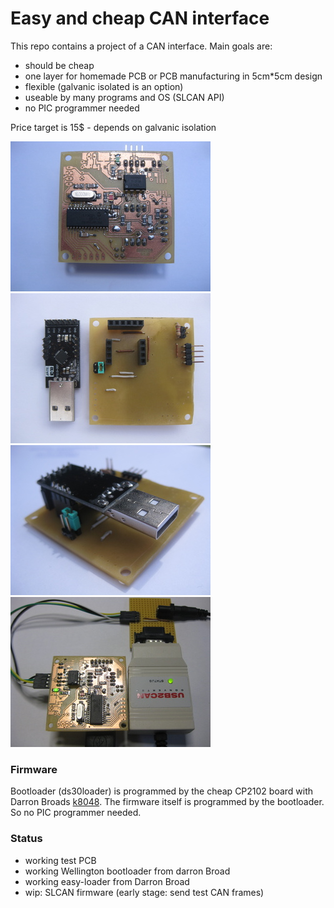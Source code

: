 Easy and cheap CAN interface
============================

This repo contains a project of a CAN interface. Main goals are:
- should be cheap
- one layer for homemade PCB or PCB manufacturing in 5cm\*5cm design
- flexible (galvanic isolated is an option)
- useable by many programs and OS (SLCAN API)
- no PIC programmer needed

Price target is 15$ - depends on galvanic isolation 

[![alt text](https://github.com/GBert/EasyCAN/blob/master/pictures/easycan_board_front_t.jpg "PCB front")](https://raw.githubusercontent.com/GBert/EasyCAN/master/pictures/easycan_board_front.jpg)
[![alt text](https://github.com/GBert/EasyCAN/blob/master/pictures/easycan_board_back_II_t.jpg "PCB back")](https://raw.githubusercontent.com/GBert/EasyCAN/master/pictures/easycan_board_back_II.jpg)
[![alt text](https://github.com/GBert/EasyCAN/blob/master/pictures/easycan_board_back_t.jpg "PCB back including CP2102")](https://raw.githubusercontent.com/GBert/EasyCAN/master/pictures/easycan_board_back.jpg)
[![alt text](https://github.com/GBert/EasyCAN/blob/master/pictures/easycan-test_setup_t.jpg "EasyCAN test setup")](https://raw.githubusercontent.com/GBert/EasyCAN/master/pictures/easycan-test_setup.jpg)


### Firmware

Bootloader (ds30loader) is programmed by the cheap CP2102 board with Darron Broads [k8048](http://dev.kewl.org/k8048/Doc/). The
firmware itself is programmed by the bootloader. So no PIC programmer needed.

### Status

- working test PCB
- working Wellington bootloader from darron Broad
- working easy-loader from Darron Broad
- wip: SLCAN firmware (early stage: send test CAN frames)

